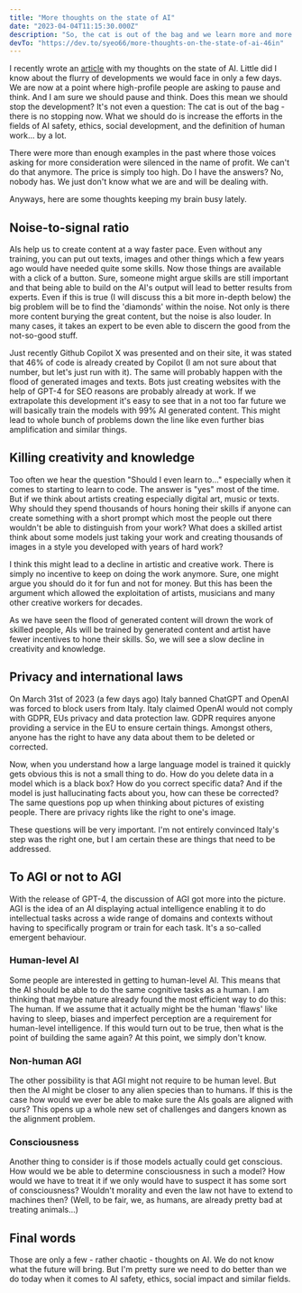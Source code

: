 ```yaml
---
title: "More thoughts on the state of AI"
date: "2023-04-04T11:15:30.000Z"
description: "So, the cat is out of the bag and we learn more and more. But still we do not know where everything will lead to."
devTo: "https://dev.to/syeo66/more-thoughts-on-the-state-of-ai-46in"
---
```


I recently wrote an [article](https://ochsenbein.red/musings-on-ai/) with my thoughts on the state of AI. Little did I know about the flurry of developments we would face in only a few days. We are now at a point where high-profile people are asking to pause and think. And I am sure we should pause and think. Does this mean we should stop the development? It's not even a question: The cat is out of the bag - there is no stopping now. What we should do is increase the efforts in the fields of AI safety, ethics, social development, and the definition of human work... by a lot.

There were more than enough examples in the past where those voices asking for more consideration were silenced in the name of profit. We can't do that anymore. The price is simply too high. Do I have the answers? No, nobody has. We just don't know what we are and will be dealing with.

Anyways, here are some thoughts keeping my brain busy lately.

## Noise-to-signal ratio

AIs help us to create content at a way faster pace. Even without any training, you can put out texts, images and other things which a few years ago would have needed quite some skills. Now those things are available with a click of a button. Sure, someone might argue skills are still important and that being able to build on the AI's output will lead to better results from experts. Even if this is true (I will discuss this a bit more in-depth below) the big problem will be to find the 'diamonds' within the noise. Not only is there more content burying the great content, but the noise is also louder. In many cases, it takes an expert to be even able to discern the good from the not-so-good stuff.

Just recently Github Copilot X was presented and on their site, it was stated that 46% of code is already created by Copilot (I am not sure about that number, but let's just run with it). The same will probably happen with the flood of generated images and texts. Bots just creating websites with the help of GPT-4 for SEO reasons are probably already at work. If we extrapolate this development it's easy to see that in a not too far future we will basically train the models with 99% AI generated content. This might lead to whole bunch of problems down the line like even further bias amplification and similar things.

## Killing creativity and knowledge

Too often we hear the question "Should I even learn to..." especially when it comes to starting to learn to code. The answer is "yes" most of the time. But if we think about artists creating especially digital art, music or texts. Why should they spend thousands of hours honing their skills if anyone can create something with a short prompt which most the people out there wouldn't be able to distinguish from your work? What does a skilled artist think about some models just taking your work and creating thousands of images in a style you developed with years of hard work?

I think this might lead to a decline in artistic and creative work. There is simply no incentive to keep on doing the work anymore. Sure, one might argue you should do it for fun and not for money. But this has been the argument which allowed the exploitation of artists, musicians and many other creative workers for decades.

As we have seen the flood of generated content will drown the work of skilled people, AIs will be trained by generated content and artist have fewer incentives to hone their skills. So, we will see a slow decline in creativity and knowledge.

## Privacy and international laws

On March 31st of 2023 (a few days ago) Italy banned ChatGPT and OpenAI was forced to block users from Italy. Italy claimed OpenAI would not comply with GDPR, EUs privacy and data protection law. GDPR requires anyone providing a service in the EU to ensure certain things. Amongst others, anyone has the right to have any data about them to be deleted or corrected.

Now, when you understand how a large language model is trained it quickly gets obvious this is not a small thing to do. How do you delete data in a model which is a black box? How do you correct specific data? And if the model is just hallucinating facts about you, how can these be corrected? The same questions pop up when thinking about pictures of existing people. There are privacy rights like the right to one's image.

These questions will be very important. I'm not entirely convinced Italy's step was the right one, but I am certain these are things that need to be addressed.

## To AGI or not to AGI

With the release of GPT-4, the discussion of AGI got more into the picture. AGI is the idea of an AI displaying actual intelligence enabling it to do intellectual tasks across a wide range of domains and contexts without having to specifically program or train for each task. It's a so-called emergent behaviour.

### Human-level AI

Some people are interested in getting to human-level AI. This means that the AI should be able to do the same cognitive tasks as a human. I am thinking that maybe nature already found the most efficient way to do this: The human. If we assume that it actually might be the human 'flaws' like having to sleep, biases and imperfect perception are a requirement for human-level intelligence. If this would turn out to be true, then what is the point of building the same again? At this point, we simply don't know.

### Non-human AGI

The other possibility is that AGI might not require to be human level. But then the AI might be closer to any alien species than to humans. If this is the case how would we ever be able to make sure the AIs goals are aligned with ours? This opens up a whole new set of challenges and dangers known as the alignment problem.

### Consciousness

Another thing to consider is if those models actually could get conscious. How would we be able to determine consciousness in such a model? How would we have to treat it if we only would have to suspect it has some sort of consciousness? Wouldn't morality and even the law not have to extend to machines then? (Well, to be fair, we, as humans, are already pretty bad at treating animals...)

## Final words

Those are only a few - rather chaotic - thoughts on AI. We do not know what the future will bring. But I'm pretty sure we need to do better than we do today when it comes to AI safety, ethics, social impact and similar fields.
